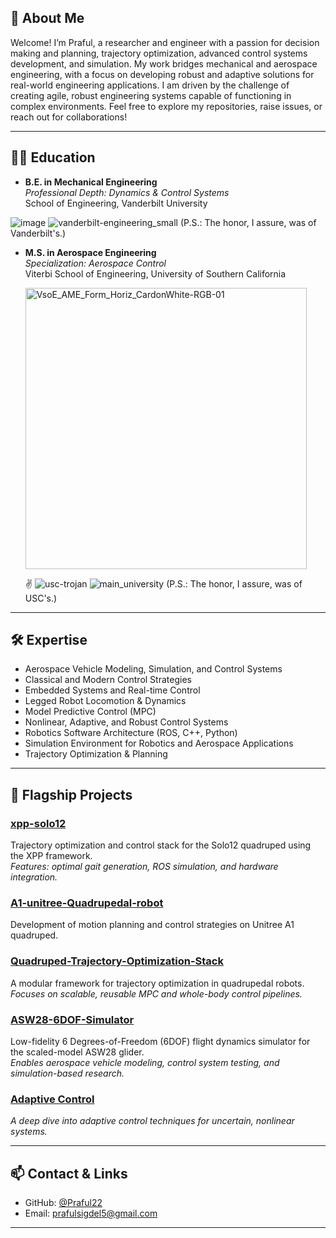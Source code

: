 ## 📝 About Me


Welcome! I’m Praful, a researcher and engineer with a passion for decision making and planning, trajectory optimization, advanced control systems development, and simulation. My work bridges mechanical and aerospace engineering, with a focus on developing robust and adaptive solutions for real-world engineering applications. I am driven by the challenge of creating agile, robust engineering systems capable of functioning in complex environments. Feel free to explore my repositories, raise issues, or reach out for collaborations!

---

## 👨‍🎓 Education

- **B.E. in Mechanical Engineering** \
  *Professional Depth: Dynamics & Control Systems*\
  School of Engineering, Vanderbilt University 
  
 ![image](https://github.com/user-attachments/assets/578e5083-9482-4387-aee1-8f81d6903b11)
![vanderbilt-engineering_small](https://github.com/user-attachments/assets/48177b79-4718-4d14-93b9-9cddb3817a0b)
(P.S.: The honor, I assure, was of Vanderbilt's.)
  
- **M.S. in Aerospace Engineering**  \
  *Specialization: Aerospace Control* \
  Viterbi School of Engineering, University of Southern California
  
  <img src="https://github.com/user-attachments/assets/1d68f7ee-2e79-4ae8-abbb-22569cf8362f" alt="VsoE_AME_Form_Horiz_CardonWhite-RGB-01" width="450"/>
  
  ✌️ ![usc-trojan](https://github.com/user-attachments/assets/4879f345-9b35-4959-b1c5-9638b997997e)
![main_university](https://github.com/user-attachments/assets/45349e58-32ec-45bf-b466-3d6fc769b48c)
(P.S.: The honor, I assure, was of USC's.)
---

## 🛠️ Expertise

- Aerospace Vehicle Modeling, Simulation, and Control Systems
- Classical and Modern Control Strategies
- Embedded Systems and Real-time Control
- Legged Robot Locomotion & Dynamics
- Model Predictive Control (MPC)
- Nonlinear, Adaptive, and Robust Control Systems
- Robotics Software Architecture (ROS, C++, Python)
- Simulation Environment for Robotics and Aerospace Applications
- Trajectory Optimization & Planning

---

## 🚀 Flagship Projects

### [xpp-solo12](https://github.com/Praful22/xpp-solo12)
Trajectory optimization and control stack for the Solo12 quadruped using the XPP framework.  
*Features: optimal gait generation, ROS simulation, and hardware integration.*

### [A1-unitree-Quadrupedal-robot](https://github.com/Praful22/A1-unitree-Quadrupedal-robot)
Development of motion planning and control strategies on Unitree A1 quadruped.


### [Quadruped-Trajectory-Optimization-Stack](https://github.com/Praful22/Quadruped-Trajectory-Optimization-Stack)
A modular framework for trajectory optimization in quadrupedal robots.  
*Focuses on scalable, reusable MPC and whole-body control pipelines.*

### [ASW28-6DOF-Simulator](https://github.com/Praful22/ASW28-6DOF-Simulator)
Low-fidelity 6 Degrees-of-Freedom (6DOF) flight dynamics simulator for the scaled-model ASW28 glider.  
*Enables aerospace vehicle modeling, control system testing, and simulation-based research.*

### [Adaptive Control](https://github.com/Praful22/AdaptiveControl)
*A deep dive into adaptive control techniques for uncertain, nonlinear systems.*  

---

## 📫 Contact & Links

- GitHub: [@Praful22](https://github.com/Praful22)
- Email: prafulsigdel5@gmail.com

---


